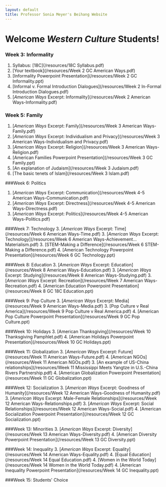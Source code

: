```yaml
---
layout: default
title: Professor Sonia Meyer's Beihang Website
---
```


# Welcome *Western Culture* Students!

<div class="week" id="week-3" markdown="1">

### Week 3: Informality

1. Syllabus: [18C](/resources/18C Syllabus.pdf)
2. [Your textbook](/resources/Week 2 GC American Ways.pdf)
3. [Informality Powerpoint Presentation](/resources/Week 2 GC Informality.ppt)
4. [Informal v. Formal Introduction Dialogues](/resources/Week 2 In-Formal Introduction Dialogues.pdf)
5. [*American Ways* Excerpt: Informality](/resources/Week 2 American Ways-Informality.pdf)

</div>

<div class="week" id="week-5" markdown="1">

### Week 5: Family

1. [*American Ways* Excerpt: Family](/resources/Week 3 American Ways-Family.pdf)
2. [*American Ways* Excerpt: Individualism and Privacy](/resources/Week 3 American Ways-Individualism and Privacy.pdf)
3. [*American Ways* Excerpt: Religion](/resources/Week 3 American Ways-Religion.pdf)
3. [American Families Powerpoint Presentation](/resources/Week 3 GC Family.ppt)
4. [An explanation of Judaism](/resources/Week 3 Judaism.pdf)
5. [The basic tenets of Islam](/resources/Week 3 Islam.pdf)

</div>

<div class="week" id="week-6" markdown="1">

###Week 6: Politics

1. [*American Ways* Excerpt: Communication](/resources/Week 4-5 American Ways-Communication.pdf)
2. [*American Ways* Excerpt: Directness](/resources/Week 4-5 American Ways-Directness.pdf)
3. [*American Ways* Excerpt: Politics](/resources/Week 4-5 American Ways-Politics.pdf)

</div>

<div class="week" id="week-7" markdown="1">

###Week 7: Technology
3. [*American Ways* Excerpt: Time](/resources/Week 6 American Ways-Time.pdf)
3. [*American Ways* Excerpt: Technology](/resources/Week 6 American Ways-Achievement…Materialism.pdf)
3. [STEM-Making a Difference](/resources/Week 6 STEM-Making a Difference.pdf)
4. [American Technology Powerpoint Presentation](/resources/Week 6 GC Technology.ppt)

</div>

<div class="week" id="week-8" markdown="1">

###Week 8: Education
3. [*American Ways* Excerpt: Education](/resources/Week 8 American Ways-Education.pdf)
3. [*American Ways* Excerpt: Studying](/resources/Week 8 American Ways-Studying.pdf)
3. [*American Ways* Excerpt: Recreation](/resources/Week 7 American Ways-Recreation.pdf)
4. [American Education Powerpoint Presentation](/resources/Week 8 GC 18C Education.ppt)


</div>

<div class="week" id="week-9" markdown="1">

###Week 9: Pop Culture
3. [*American Ways* Excerpt: Media](/resources/Week 9 American Ways-Media.pdf)
3. [Pop Culture v Real America](/resources/Week 9 Pop Culture v Real America.pdf)
4. [American Pop Culture Powerpoint Presentation](/resources/Week 9 GC Pop Culture.ppt)

</div>

<div class="week" id="week-10" markdown="1">

###Week 10: Holidays
3. [American Thanksgiving](/resources/Week 10 Thanksgiving Pamphlet.pdf)
4. [American Holidays Powerpoint Presentation](/resources/Week 10 GC Holidays.ppt)

</div>

<div class="week" id="week-11" markdown="1">

###Week 11: Globalization
3. [*American Ways* Excerpt: Future](/resources/Week 11 American Ways-Future.pdf)
4. [American NGOs](/resources/Week 11 American NGOs.pdf)
3. [An example of US-China relationships](/resources/Week 11 Mississippi Meets Yangtze in U.S.-China Rivers Partnership.pdf)
4. [American Globalization Powerpoint Presentation](/resources/Week 11 GC Globalization.ppt)

</div>

<div class="week" id="week-12" markdown="1">

###Week 12: Socialization
3. [*American Ways* Excerpt: Goodness of Humanity](/resources/Week 12 American Ways-Goodness of Humanity.pdf)
3. [*American Ways* Excerpt: Male-Female Relationships](/resources/Week 12 American Ways-Relationships.pdf)
3. [*American Ways* Excerpt: Social Relationships](/resources/Week 12 American Ways-Social.pdf)
4. [American Socialization Powerpoint Presentation](/resources/Week 12 GC Socialization.ppt)

</div>

<div class="week" id="week-13" markdown="1">

###Week 13: Minorities
3. [*American Ways* Excerpt: Diversity](/resources/Week 13 American Ways-Diversity.pdf)
4. [American Diversity Powerpoint Presentation](/resources/Week 13 GC Diversity.ppt)

</div>

<div class="week" id="week-14" markdown="1">

###Week 14: Inequality
3. [*American Ways* Excerpt: Equality](/resources/Week 14 American Ways-Equality.pdf)
4. [Equal Education](/resources/Week 14 Equal Education.pdf)
4. [Women in the World Today](/resources/Week 14 Women in the World Today.pdf)
4. [American Inequality Powerpoint Presentation](/resources/Week 14 GC Inequality.ppt)

</div>

<div class="week" id="week-14" markdown="1">

###Week 15: Students' Choice

</div>
